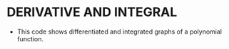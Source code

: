 # DERIVATIVE AND INTEGRAL
- This code shows differentiated and integrated graphs of a polynomial function.
